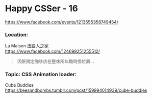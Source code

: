 # Happy CSSer - 16

https://www.facebook.com/events/1213555358749454/

### Location:  

La Maison 法語人之家  
https://www.facebook.com/124699251255512/

> 因原預定咖啡店在整休所以臨時換位置…

### Topic: CSS Animation loader:

Cube Buddies  
https://beesandbombs.tumblr.com/post/159994014939/cube-buddies
